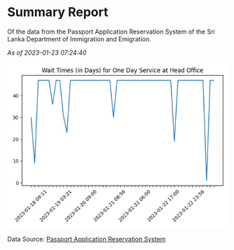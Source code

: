 # Summary Report

Of the data from the Passport Application Reservation System of the Sri Lanka Department of Immigration and Emigration.

*As of 2023-01-23 07:24:40*

![Wait Time Chart](summary.wait_time_chart.png)

Data Source: [Passport Application Reservation System](https://eservices.immigration.gov.lk:8443/appointment/pages/reservationApplication.xhtml)